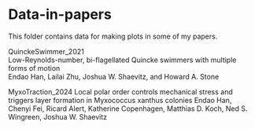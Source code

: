 # Data-in-papers

This folder contains data for making plots in some of my papers. 

QuinckeSwimmer_2021  
Low-Reynolds-number, bi-flagellated Quincke swimmers with multiple forms of motion  
Endao Han, Lailai Zhu, Joshua W. Shaevitz, and Howard A. Stone

MyxoTraction_2024
Local polar order controls mechanical stress and triggers layer formation in Myxococcus xanthus colonies
Endao Han, Chenyi Fei, Ricard Alert, Katherine Copenhagen, Matthias D. Koch, Ned S. Wingreen, Joshua W. Shaevitz

